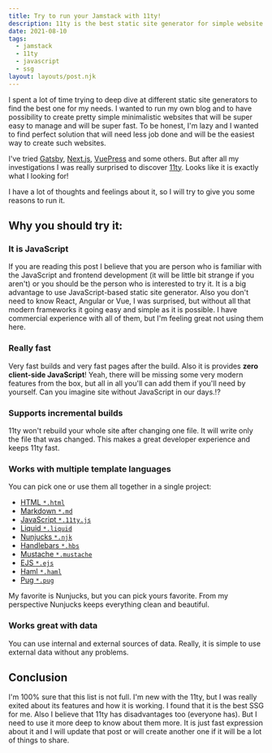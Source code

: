 ```yaml
---
title: Try to run your Jamstack with 11ty!
description: 11ty is the best static site generator for simple website or blog.
date: 2021-08-10
tags:
  - jamstack
  - 11ty
  - javascript
  - ssg
layout: layouts/post.njk
---
```

I spent a lot of time trying to deep dive at different static site generators to find the best one for my needs. I wanted to run my own blog and to have possibility to create pretty simple minimalistic websites that will be super easy to manage and will be super fast. To be honest, I'm lazy and I wanted to find perfect solution that will need less job done and will be the easiest way to create such websites.

I've tried [Gatsby](https://www.gatsbyjs.com/), [Next.js](https://nextjs.org/), [VuePress](https://vuepress.vuejs.org/) and some others. But after all my investigations I was really surprised to discover [11ty](https://www.11ty.dev/). Looks like it is exactly what I looking for!

I have a lot of thoughts and feelings about it, so I will try to give you some reasons to run it.

## Why you should try it:

### It is JavaScript

If you are reading this post I believe that you are person who is familiar with the JavaScript and frontend development (it will be little bit strange if you aren't) or you should be the person who is interested to try it. It is a big advantage to use JavaScript-based static site generator. Also you don't need to know React, Angular or Vue, I was surprised, but without all that modern frameworks it going easy and simple as it is possible. I have commercial experience with all of them, but I'm feeling great not using them here.

### Really fast

Very fast builds and very fast pages after the build. Also it is provides **zero client-side JavaScript**! Yeah, there will be missing some very modern features from the box, but all in all you'll can add them if you'll need by yourself. Can you imagine site without JavaScript in our days.!?

### Supports incremental builds

11ty won't rebuild your whole site after changing one file. It will write only the file that was changed. This makes a great developer experience and keeps 11ty fast.

### Works with multiple template languages

You can pick one or use them all together in a single project:

- [HTML `*.html`](https://www.11ty.dev/docs/languages/html/)
- [Markdown `*.md`](https://www.11ty.dev/docs/languages/markdown/)
- [JavaScript `*.11ty.js`](https://www.11ty.dev/docs/languages/javascript/)
- [Liquid `*.liquid`](https://www.11ty.dev/docs/languages/liquid/)
- [Nunjucks `*.njk`](https://www.11ty.dev/docs/languages/nunjucks/)
- [Handlebars `*.hbs`](https://www.11ty.dev/docs/languages/handlebars/)
- [Mustache `*.mustache`](https://www.11ty.dev/docs/languages/mustache/)
- [EJS `*.ejs`](https://www.11ty.dev/docs/languages/ejs/)
- [Haml `*.haml`](https://www.11ty.dev/docs/languages/haml/)
- [Pug `*.pug`](https://www.11ty.dev/docs/languages/pug/)

My favorite is Nunjucks, but you can pick yours favorite. From my perspective Nunjucks keeps everything clean and beautiful.

### Works great with data

You can use internal and external sources of data. Really, it is simple to use external data without any problems.

## Conclusion

I'm 100% sure that this list is not full. I'm new with the 11ty, but I was really exited about its features and how it is working. I found that it is the best SSG for me. Also I believe that 11ty has disadvantages too (everyone has). But I need to use it more deep to know about them more. It is just fast expression about it and I will update that post or will create another one if it will be a lot of things to share.


